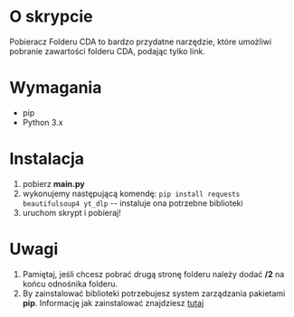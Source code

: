 # O skrypcie
Pobieracz Folderu CDA to bardzo przydatne narzędzie, które umożliwi pobranie zawartości folderu CDA, podając tylko link.
# Wymagania
- pip
- Python 3.x
# Instalacja
1. pobierz **main.py** 
2. wykonujemy następującą komendę:
   ```pip install requests beautifulsoup4 yt_dlp``` -- instaluje ona potrzebne biblioteki
3. uruchom skrypt i pobieraj!
# Uwagi
1. Pamiętaj, jeśli chcesz pobrać drugą stronę folderu należy dodać **/2** na końcu odnośnika folderu. 
2. By zainstalować biblioteki potrzebujesz system zarządzania pakietami **pip**. Informację jak zainstalować znajdziesz [tutaj](https://pip.pypa.io/en/stable/installation/)
